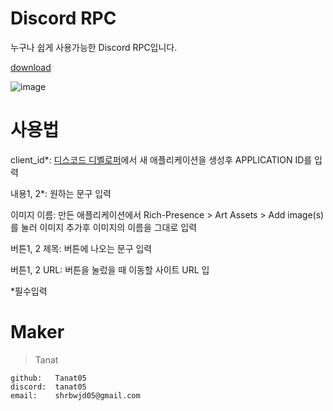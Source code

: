 # Discord RPC

누구나 쉽게 사용가능한 Discord RPC입니다.

[download](https://drive.google.com/file/d/14oS7MIGk5-VK6rcziUyhM5qCIwiqZt3i/view?usp=sharing)

![image](https://github.com/Tanat05/Discord-rpc-GUI/assets/85154556/956bd1fe-f152-49fd-9db3-61ba8d35d5fb)

# 사용법

client_id*: [디스코드 디벨로퍼](https://discord.com/developers/applications)에서 새 애플리케이션을 생성후 APPLICATION ID를 입력

내용1, 2*: 원하는 문구 입력

이미지 이름: 만든 애플리케이션에서 Rich-Presence > Art Assets > Add image(s)를 눌러 이미지 추가후 이미지의 이름을 그대로 입력

버튼1, 2 제목: 버튼에 나오는 문구 입력

버튼1, 2 URL: 버튼을 눌렀을 때 이동할 사이트 URL 입

*필수입력

# Maker


>Tanat
```
github:   Tanat05
discord:  tanat05
email:    shrbwjd05@gmail.com
```
